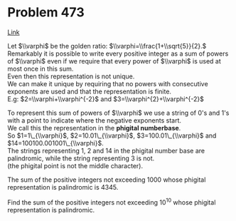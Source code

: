 # Problem 473

[Link](https://projecteuler.net/problem=473)

Let $\\varphi$ be the golden ratio: $\\varphi=\\frac{1+\\sqrt{5}}{2}.$  
Remarkably it is possible to write every positive integer as a sum of powers of $\\varphi$ even if we require that every power of $\\varphi$ is used at most once in this sum.  
Even then this representation is not unique.  
We can make it unique by requiring that no powers with consecutive exponents are used and that the representation is finite.  
E.g: $2=\\varphi+\\varphi^{-2}$ and $3=\\varphi^{2}+\\varphi^{-2}$ 

To represent this sum of powers of $\\varphi$ we use a string of 0's and 1's with a point to indicate where the negative exponents start.  
We call this the representation in the **phigital numberbase**.  
So $1=1\_{\\varphi}$, $2=10.01\_{\\varphi}$, $3=100.01\_{\\varphi}$ and $14=100100.001001\_{\\varphi}$.  
The strings representing $1$, $2$ and $14$ in the phigital number base are palindromic, while the string representing $3$ is not.  
(the phigital point is not the middle character). 

The sum of the positive integers not exceeding $1000$ whose phigital representation is palindromic is $4345$. 

Find the sum of the positive integers not exceeding $10^{10}$ whose phigital representation is palindromic.
